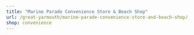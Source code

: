 ```yaml
---
title: "Marine Parade Convenience Store & Beach Shop"
url: /great-yarmouth/marine-parade-convenience-store-and-beach-shop/
shop: convenience
---
```

